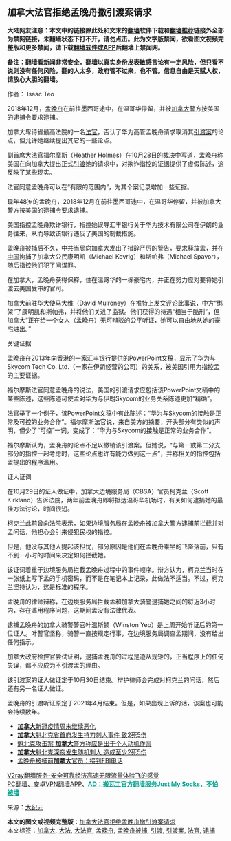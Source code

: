  <h2>加拿大法官拒绝孟晚舟撤引渡案请求</h2> <p class="notice"><b>大陆网友注意：本文中的链接除此处和文末的<a href="https://github.com/bannedbook/fanqiang" >翻墙</a>软件下载和<a href="https://github.com/killgcd/justmysocks/blob/master/README.md">翻墙推荐</a>链接外全部为禁网链接，未翻墙状态下打不开，请勿点击。此为文字版禁闻，欲看图文视频完整版和更多禁闻，请下载<a href="https://github.com/bannedbook/fanqiang">翻墙软件或APP</a>后翻墙上禁闻网。</p><p>备注：翻墙看新闻非常安全，翻墙以真实身份发表敏感言论有一定风险，但只看不说则没有任何风险，翻的人太多，政府管不过来，也不管。信息自由是天赋人权，请放心大胆的翻墙。</b></p>  <div class="entry"> <p>作者： Isaac Teo</p> <p id="conimg"></p> <p>2018年12月，<a href="https://www.bannedbook.org/bnews/tag/%e5%ad%9f%e6%99%9a%e8%88%9f/" class="st_tag internal_tag" rel="tag" title="标签 孟晚舟 下的日志">孟晚舟</a>在前往墨西哥途中，在温哥华停留，并被<a href="https://www.bannedbook.org/bnews/tag/%e5%8a%a0%e6%8b%bf%e5%a4%a7/" class="st_tag internal_tag" rel="tag" title="标签 加拿大 下的日志">加拿大</a>警方按美国的<a href="https://www.bannedbook.org/bnews/tag/%E9%80%AE%E6%8D%95/" class="st_tag internal_tag" rel="tag" title="标签 逮捕 下的日志">逮捕</a>令要求逮捕。</p> <p>加拿大卑诗省最高法院的一名<a href="https://www.bannedbook.org/bnews/tag/%E6%B3%95%E5%AE%98/" class="st_tag internal_tag" rel="tag" title="标签 法官 下的日志">法官</a>，否认了华为高管孟晚舟请求取消其<a href="https://www.bannedbook.org/bnews/tag/%E5%BC%95%E6%B8%A1%E6%A1%88/" class="st_tag internal_tag" rel="tag" title="标签 引渡案 下的日志">引渡案</a>的论点，但允许她继续提出其它的一些论点。</p> <p>副首席<a href="https://www.bannedbook.org/bnews/tag/%e5%a4%a7%e6%b3%95%e5%ae%98/" class="st_tag internal_tag" rel="tag" title="标签 大法官 下的日志">大法官</a>福尔摩斯（Heather Holmes）在10月28日的裁决中写道，孟晚舟称美国在向加拿大提出正式<a href="https://www.bannedbook.org/bnews/tag/%E5%BC%95%E6%B8%A1/" class="st_tag internal_tag" rel="tag" title="标签 引渡 下的日志">引渡</a>她的请求中，对欺诈指控的证据提供了虚假陈述，这反映了某些现实。</p> <p>法官同意孟晚舟可以在“有限的范围内”，为其个案记录增加一些证据。</p>  <p>现年48岁的孟晚舟，2018年12月在前往墨西哥途中，在温哥华停留，并被加拿大警方按美国的逮捕令要求逮捕。</p> <p>美国指控孟晚舟欺诈银行，指控她误导汇丰银行关于华为技术有限公司在伊朗的业务往来，从而导致该银行违反了美国的制裁措施。</p> <p><a href="https://www.bannedbook.org/bnews/tag/%e5%ad%9f%e6%99%9a%e8%88%9f%e8%a2%ab%e6%8d%95/" class="st_tag internal_tag" rel="tag" title="标签 孟晚舟被捕 下的日志">孟晚舟被捕</a>后不久，中共当局向加拿大发出了措辞严厉的警告，要求释放孟，并在<span class='wp_keywordlink_affiliate'><a href="https://www.bannedbook.org/" title="中国" target="_blank">中国</a></span>拘捕了加拿大公民康明凯（Michael Kovrig）和斯帕弗（Michael Spavor），随后指控他们犯了间谍罪。</p> <p>在加拿大，孟晚舟获得保释，住在温哥华的一栋豪宅内，并正在努力应对要将她引渡去美国受审的官司。</p> <p>加拿大前驻华大使马大维（David Mulroney）在推特上发文<span class='wp_keywordlink_affiliate'><a href="https://www.bannedbook.org/bnews/comments/" title="新闻评论" target="_blank">评论</a></span>此事说，中方“绑架”了康明凯和斯帕弗，并将他们关进了监狱。他们获得的待遇“相当于酷刑”，但加拿大“正在给一个女人（孟晚舟）无可辩驳的公平听证，她可以自由地从她的豪宅进出。”</p> <p>关键证据</p>  <p>孟晚舟在2013年向香港的一家汇丰银行提供的PowerPoint文稿，显示了华为与Skycom Tech Co. Ltd.（一家在伊朗经营的公司）的关系，被美国引用为指控孟的主要证据。</p> <p>福尔摩斯法官同意孟晚舟的说法，美国的引渡请求应包括该PowerPoint文稿中的某些陈述，这些陈述可使孟对华为与伊朗Skycom的业务关系陈述更加“精确”。</p> <p>法官举了一个例子，该PowerPoint文稿中有此陈述：“华为与Skycom的接触是正常及可控的业务合作”。福尔摩斯法官说，来自美方的摘要，开头部分有类似的声明，但少了“可控”一词，变成了：“华为与Skycom的接触是正常的业务合作”。</p> <p>福尔摩斯认为，孟晚舟的论点不足以撤销该引渡案。但她说，“与第一或第二分支部分的指控一起考虑时，这些论点也许有能力做到这一点”，并称相关的指控包括孟提出的程序滥用。</p> <p>证人证词</p> <p>在10月29日的证人做证中，加拿大边境服务局（CBSA）官员柯克兰（Scott Kirkland）告诉法院，两年前孟晚舟即将抵达温哥华机场时，有关如何逮捕她的最佳方法讨论，时间很短。</p>  <p>柯克兰此前曾向法院表示，如果边境服务局在孟晚舟被加拿大警方逮捕前拦截并对孟问话，他担心会引来侵犯民权的指控。</p> <p>但是，他没与其他人提起该担忧，部分原因是他们在孟晚舟乘坐的飞降落前，只有不到一小时的时间来决定如何拦截她。</p> <p>该证词着重于边境服务局拦截孟晚舟过程中的事件顺序。辩方认为，柯克兰当时在一张纸上写下孟的手机密码，而不是在笔记本上记录，此做法不适当。不过，柯克兰坚持认为，这是标准的程序。</p> <p>孟晚舟的律师辩称，在边境服务局拦截孟和加拿大骑警逮捕她之间的将近3小时内，存在滥用程序问题，这期间孟没有法律代表。</p> <p>逮捕孟晚舟的加拿大骑警警官叶温斯顿（Winston Yep）是上周开始听证后的第一位证人。叶警官坚称，骑警一直按规定行事，在边境服务局调查孟期间，没有给出任何指示。</p> <p>加拿大政府检控官尝试证明，逮捕孟晚舟的过程是遵从规矩的，正当程序上的任何失误，都不应成为不引渡孟的理由。</p>  <p>该引渡案的证人做证定于10月30日结束。辩护律师会完成对柯克兰的问话，然后还有另一名证人做证。</p> <p>孟晚舟的引渡听证原定于2021年4月结束。但是，如果出现上诉的话，该案也可能会持续数年。</p> <ul class='op-related-articles' title='相关阅读'> <li><a href='https://www.bannedbook.org/bnews/worldnews/20201102/1424446.html' target='_blank'><b>加拿大</b>新冠疫情周末继续恶化</a></li> <li><a href='https://www.bannedbook.org/bnews/baitai/20201102/1424281.html' target='_blank'><b>加拿大</b>魁北克省首府发生持刀刺人事件 致2死5伤</a></li> <li><a href='https://www.bannedbook.org/bnews/worldnews/20201102/1424149.html' target='_blank'>魁北克攻击案 <b>加拿大</b>警方称应是出于个人动机作案</a></li> <li><a href='https://www.bannedbook.org/bnews/cnnews/20201102/1424093.html' target='_blank'><b>加拿大</b>魁北克深夜发生随机刺人 造成至少2死5伤</a></li> <li><a href='https://www.bannedbook.org/bnews/baitai/20201101/1424008.html' target='_blank'>孟晚舟被捕前<b>加拿大</b>官员：接到FBI电话</a></li> </ul> <p class="texttj"> <a href="https://www.bannedbook.org/forum23/topic22702.html" target="_blank">V2ray翻墙服务-安全可靠经济高速无限流量体验飞的感觉</a><br/> <a href="https://github.com/bannedbook/fanqiang/wiki/%E7%A6%81%E9%97%BB%E7%BD%91%E5%AE%89%E5%8D%93%E7%BF%BB%E5%A2%99%E6%96%B0%E9%97%BBAPP" target="_blank">PC翻墙、安卓VPN翻墙APP</a>、<span onclick="window.open('https://github.com/killgcd/justmysocks/blob/master/README.md')" style="font-weight:bold;color:#00A191;cursor:pointer;text-decoration:underline;outline:none">AD：搬瓦工官方翻墙服务Just My Socks，不怕被墙</span></p><p> 来源：<span class='wp_keywordlink_affiliate'><a href="http://www.epochtimes.com/" title="大纪元" target="_blank">大纪元</a></span> </p><a name='sharetosocial'></a>       <div><b>本文的图文或视频完整版</b>：<a href='https://www.bannedbook.org/bnews/cbnews/20201103/1424674.html'>加拿大法官拒绝孟晚舟撤引渡案请求</a></div>  </div><!--END ENTRY--> <div class="postfooter"> <div>本文标签：<a href="https://www.bannedbook.org/bnews/tag/%e5%8a%a0%e6%8b%bf%e5%a4%a7/" rel="tag">加拿大</a>, <a href="https://www.bannedbook.org/bnews/tag/%E5%A4%A7%E6%B3%95/" rel="tag">大法</a>, <a href="https://www.bannedbook.org/bnews/tag/%e5%a4%a7%e6%b3%95%e5%ae%98/" rel="tag">大法官</a>, <a href="https://www.bannedbook.org/bnews/tag/%e5%ad%9f%e6%99%9a%e8%88%9f/" rel="tag">孟晚舟</a>, <a href="https://www.bannedbook.org/bnews/tag/%e5%ad%9f%e6%99%9a%e8%88%9f%e8%a2%ab%e6%8d%95/" rel="tag">孟晚舟被捕</a>, <a href="https://www.bannedbook.org/bnews/tag/%E5%BC%95%E6%B8%A1/" rel="tag">引渡</a>, <a href="https://www.bannedbook.org/bnews/tag/%E5%BC%95%E6%B8%A1%E6%A1%88/" rel="tag">引渡案</a>, <a href="https://www.bannedbook.org/bnews/tag/%E6%B3%95%E5%AE%98/" rel="tag">法官</a>, <a href="https://www.bannedbook.org/bnews/tag/%E9%80%AE%E6%8D%95/" rel="tag">逮捕</a></div>  </div><!--END POSTFOOTER--> 